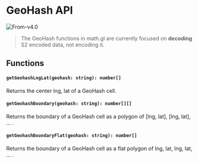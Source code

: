 # GeoHash API

<p class="badges">
  <img src="https://img.shields.io/badge/From-v4.0-blue.svg?style=flat-square" alt="From-v4.0" />
</p>

> The GeoHash functions in math.gl are currently focused on **decoding** S2 encoded data, not encoding it.

## Functions

#### `getGeohashLngLat(geohash: string): number[]`

Returns the center lng, lat of a GeoHash cell.

#### `getGeohashBoundary(geohash: string): number[][]`

Returns the boundary of a GeoHash cell as a polygon of [lng, lat], [lng, lat], ... .

#### `getGeohashBoundaryFlat(geohash: string): number[]`


Returns the boundary of a GeoHash cell as a flat polygon of lng, lat, lng, lat, ... .
